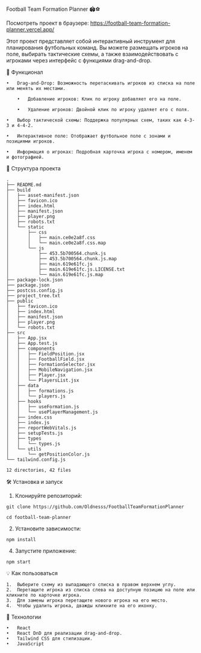 Football Team Formation Planner 🏟️⚽

Посмотреть проект в браузере: https://football-team-formation-planner.vercel.app/

Этот проект представляет собой интерактивный инструмент для планирования футбольных команд. Вы можете размещать игроков на поле, выбирать тактические схемы, а также взаимодействовать с игроками через интерфейс с функциями drag-and-drop.

🚀 Функционал

	•	Drag-and-Drop: Возможность перетаскивать игроков из списка на поле или менять их местами.

        •	Добавление игроков: Клик по игроку добавляет его на поле.

        •	Удаление игроков: Двойной клик по игроку удаляет его с поля.
 
	•	Выбор тактической схемы: Поддержка популярных схем, таких как 4-3-3 и 4-4-2.
	
	•	Интерактивное поле: Отображает футбольное поле с зонами и позициями игроков.
 
	•	Информация о игроках: Подробная карточка игрока с номером, именем и фотографией.

📂 Структура проекта
```
.
├── README.md
├── build
│   ├── asset-manifest.json
│   ├── favicon.ico
│   ├── index.html
│   ├── manifest.json
│   ├── player.png
│   ├── robots.txt
│   └── static
│       ├── css
│       │   ├── main.ce0e2a8f.css
│       │   └── main.ce0e2a8f.css.map
│       └── js
│           ├── 453.5b700564.chunk.js
│           ├── 453.5b700564.chunk.js.map
│           ├── main.619e61fc.js
│           ├── main.619e61fc.js.LICENSE.txt
│           └── main.619e61fc.js.map
├── package-lock.json
├── package.json
├── postcss.config.js
├── project_tree.txt
├── public
│   ├── favicon.ico
│   ├── index.html
│   ├── manifest.json
│   ├── player.png
│   └── robots.txt
├── src
│   ├── App.jsx
│   ├── App.test.js
│   ├── components
│   │   ├── FieldPosition.jsx
│   │   ├── FootballField.jsx
│   │   ├── FormationSelector.jsx
│   │   ├── MobileNavigation.jsx
│   │   ├── Player.jsx
│   │   └── PlayersList.jsx
│   ├── data
│   │   ├── formations.js
│   │   └── players.js
│   ├── hooks
│   │   ├── useFormation.js
│   │   └── usePlayerManagement.js
│   ├── index.css
│   ├── index.js
│   ├── reportWebVitals.js
│   ├── setupTests.js
│   ├── types
│   │   └── types.js
│   └── utils
│       └── getPositionColor.js
└── tailwind.config.js

12 directories, 42 files

```

🛠️ Установка и запуск

1. Клонируйте репозиторий:
   
```
git clone https://github.com/Oldnesss/FootballTeamFormationPlanner

cd football-team-planner
```

2. Установите зависимости:
```
npm install
```

4. Запустите приложение:
```
npm start
```



💡 Как пользоваться

	1.	Выберите схему из выпадающего списка в правом верхнем углу.
	2.	Перетащите игрока из списка слева на доступную позицию на поле или кликните по карточке игрока.
	3.	Для замены игрока перетащите нового игрока на его место.
	4.	Чтобы удалить игрока, дважды кликните на его иконку.

🔧 Технологии

	•	React
	•	React DnD для реализации drag-and-drop.
	•	Tailwind CSS для стилизации.
	•	JavaScript
